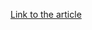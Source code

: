 [Link to the article](https://blogs.forcepoint.com/security-labs/carbanak-group-uses-google-malware-command-and-control)
